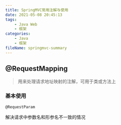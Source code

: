 ```yaml
---
title: SpringMVC常用注解与使用
date: 2021-05-08 20:45:13
tags:
    - Java Web
    - 框架
categories:
    - Java
	- 框架
fileName: springmvc-summary
---
```


## @RequestMapping

> 用来处理请求地址映射的注解，可用于类或方法上

### 基本使用





`@RequestParam`

解决请求中参数名和形参名不一致的情况



